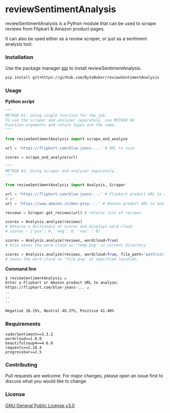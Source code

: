 # reviewSentimentAnalysis

reviewSentimentAnalysis is a Python module that can be used to scrape reviews from Flipkart & Amazon product pages. 

It can also be used either as a review scraper, or just as a sentiment analysis tool.

### Installation

Use the package manager [pip](https://pip.pypa.io/en/stable/) to install reviewSentimentAnalysis.

```bash
pip install git+https://github.com/ByteBaker/reviewSentimentAnalysis
```

### Usage

**Python script**

```python
"""
METHOD #1: Using single function for the job.
To use the scraper and analyzer separately, use METHOD #2
Function arguments and return types are the same.
"""

from reviewSentimentAnalysis import scrape_and_analyze

url = 'https://flipkart.com/blue-jeans-...' # URL to scan

scores = scrape_and_analyze(url)
```


```python
"""
METHOD #2: Using scraper and analyzer separately.
"""

from reviewSentimentAnalysis import Analysis, Scraper

url = 'https://flipkart.com/blue-jeans-...' # Flipkart product URL to analyze
# or
url = 'https://www.amazon.in/men-grey-...' # Amazon product URL to analyze

reviews = Scraper.get_reviews(url) # returns list of reviews

scores = Analysis.analyze(reviews)
# Returns a dictionary of scores and displays word cloud
# scores ~ {'pos': 0, 'neg': 0, 'neu' : 0}

scores = Analysis.analyze(reviews, wordcloud=True)
# Also saves the word cloud as 'temp.png' in current directory

scores = Analysis.analyze(reviews, wordcloud=True, file_path='path\to\file.png')
# Saves the word cloud in 'file.png' at specified location
```

**Command line**
```bash
$ reviewSentimentAnalysis ↵
Enter a Flipkart or Amazon product URL to analyze: 
https://flipkart.com/blue-jeans-... ↵
..
..
..

Negative 10.15%, Neutral 48.37%, Positive 41.48%
```
### Requirements
```
vaderSentiment==3.3.2
wordcloud==1.8.0
beautifulsoup4==4.6.0
requests==2.18.4
progressbar==2.5
```
### Contributing
Pull requests are welcome. For major changes, please open an issue first to discuss what you would like to change.

### License
[GNU General Public License v3.0](https://www.gnu.org/licenses/gpl-3.0.en.html)
